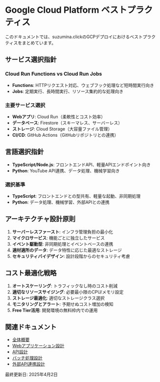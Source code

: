 # Google Cloud Platform ベストプラクティス

このドキュメントでは、suzumina.clickのGCPデプロイにおけるベストプラクティスをまとめています。

## サービス選択指針

### Cloud Run Functions vs Cloud Run Jobs

- **Functions**: HTTPリクエスト対応、ウェブフック処理など短時間実行向き
- **Jobs**: 定期実行、長時間実行、リソース集約的な処理向き
  
### 主要サービス選択

- **Webアプリ**: Cloud Run（柔軟性とコスト効率）
- **データベース**: Firestore（スキーマレス、サーバーレス）
- **ストレージ**: Cloud Storage（大容量ファイル管理）
- **CI/CD**: GitHub Actions（GitHubリポジトリとの連携）

## 言語選択指針

- **TypeScript/Node.js**: フロントエンドAPI、軽量APIエンドポイント向き
- **Python**: YouTube API連携、データ処理、機械学習向き

### 選択基準

- **TypeScript**: フロントエンドとの型共有、軽量な起動、非同期処理
- **Python**: データ処理、機械学習、外部APIとの連携

## アーキテクチャ設計原則

1. **サーバーレスファースト**: インフラ管理負担の最小化
2. **マイクロサービス**: 機能ごとに独立したサービス
3. **イベント駆動型**: 非同期処理とイベントベースの連携
4. **適材適所のデータ**: データ特性に応じた最適なストレージ
5. **セキュリティバイデザイン**: 設計段階からのセキュリティ考慮

## コスト最適化戦略

1. **オートスケーリング**: トラフィックなし時のコスト削減
2. **適切なリソースサイジング**: 必要最小限のCPU/メモリ設定
3. **ストレージ最適化**: 適切なストレージクラス選択
4. **モニタリングとアラート**: 予期せぬコスト増加の検知
5. **Free Tier活用**: 開発環境の無料枠内での運用

## 関連ドキュメント

- [全体概要](GCP_OVERVIEW.md)
- [Webアプリケーション設計](GCP_WEB_APP.md)
- [API設計](GCP_FUNCTIONS.md)
- [バッチ処理設計](GCP_JOBS.md)
- [外部API連携設計](GCP_EXTERNAL_APIS.md)

最終更新日: 2025年4月2日
